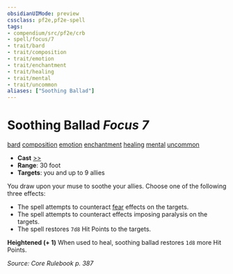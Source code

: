 ```yaml
---
obsidianUIMode: preview
cssclass: pf2e,pf2e-spell
tags:
- compendium/src/pf2e/crb
- spell/focus/7
- trait/bard
- trait/composition
- trait/emotion
- trait/enchantment
- trait/healing
- trait/mental
- trait/uncommon
aliases: ["Soothing Ballad"]
---
```

# Soothing Ballad *Focus 7*   
[bard](Reference/Rules/Traits/bard.md "Bard Class Trait")  [composition](composition.md "Composition Spell Trait")  [emotion](emotion.md "Emotion Effect Trait")  [enchantment](enchantment.md "Enchantment School Trait")  [healing](healing.md "Healing Effect Trait")  [mental](mental.md "Mental Effect Trait")  [uncommon](uncommon.md "Uncommon Rarity Trait")  

- **Cast** [>>](chapter-9-playing-the-game.md#Actions "Two-Action") 
- **Range**: 30 foot
- **Targets**: you and up to 9 allies

You draw upon your muse to soothe your allies. Choose one of the following three effects:

- The spell attempts to counteract [fear](Reference/Rules/Traits/fear.md "Fear Effect Trait") effects on the targets.
- The spell attempts to counteract effects imposing paralysis on the targets.
- The spell restores `7d8` Hit Points to the targets.

**Heightened (+ 1)** When used to heal, soothing ballad restores `1d8` more Hit Points.

*Source: Core Rulebook p. 387*
